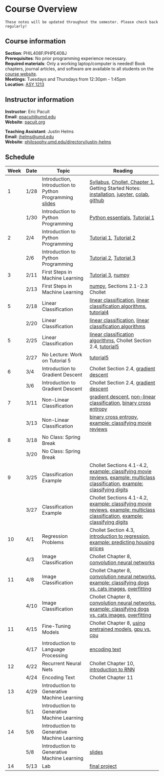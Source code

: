 # Course Overview

```{warning} 
These notes will be updated throughout the semester. Please check back regularly!

```

## Course information
**Section**: PHIL408F/PHPE408J</br>
**Prerequisites**: No prior programming experience necessary.</br>
**Required materials**: Only a working laptop/computer is needed! Book chapters, journal articles, and software are  available to all students on the [course website](https://umd.instructure.com/courses/1380870/modules).</br>
**Meetings**: Tuesdays and Thursdays from 12:30pm - 1:45pm</br>
**Location**: <a target="_blank" rel="noopener noreferrer" href="https://www.google.com/maps?q=Parren+J.+Mitchell+Art-Sociology+Bldg.,+College+Park,+MD&z=18">ASY 1213</a></br>


## Instructor information
**Instructor**: Eric Pacuit<br>
**Email**: epacuit@umd.edu<br>
**Website**: <a target="_blank" rel="noopener noreferrer" href="https://pacuit.org">pacuit.org</a></br>

**Teaching Assistant**: Justin Helms<br>
**Email**: jhelms@umd.edu<br>
**Website**: <a target="_blank" rel="noopener noreferrer" href="https://philosophy.umd.edu/directory/justin-helms">philosophy.umd.edu/directory/justin-helms</a></br>

## Schedule


| Week | Date  | Topic | Reading|
|------|-------|-----|-------------|
| 1    | 1/28  | Introduction, Introduction to Python Programming <br/> <a target="_blank" rel="noopener noreferrer" href="https://github.com/epacuit/introduction-machine-learning/blob/main/slides/lec1-introduction.pdf">slides</a>| [Syllabus](https://umd.instructure.com/courses/1380870/files/82211853?wrap=1), [Chollet, Chapter 1](https://umd.instructure.com/courses/1380870/files/82212031?module_item_id=13429542), Getting Started Notes: [installation](installation), [jupyter](jupyter), [colab](colab), [github](github) |
|      | 1/30  | Introduction to Python Programming | [Python essentials](python-essentials), [Tutorial 1](tutorial1)|
| 2    | 2/4   | Introduction to Python Programming |  [Tutorial 1](tutorial1), [Tutorial 2](tutorial2)  |
|      | 2/6   | Introduction to Python Programming | [Tutorial 2](tutorial2), [Tutorial 3](tutorial3)   |
|    3  | 2/11   | First Steps in Machine Learning |  [Tutorial 3](tutorial3), [numpy](numpy)   |
|      | 2/13   | First Steps in Machine Learning |  [numpy](numpy), Sections 2.1-2.3 Chollet   |
|  5    | 2/18   | Linear Classification |  [linear classification](linear-classification),  [linear classification algorithms](linear-classification-algorithms), [tutorial4](tutorial4)    |
|      | 2/20   | Linear Classification |  [linear classification](linear-classification), [linear classification algorithms](linear-classification-algorithms)     |
|   5   | 2/25   | Linear Classification |   [linear classification algorithms](linear-classification-algorithms), Chollet Section 2.4,  [tutorial5](tutorial5)     |
|      | 2/27   | No Lecture: Work on Tutorial 5 |  [tutorial5](tutorial5)   |
|   6   | 3/4   | Introduction to Gradient Descent |    Chollet Section 2.4,  [gradient descent](gradient-descent)     |
|      | 3/6   |  Introduction to Gradient Descent |  Chollet Section 2.4,  [gradient descent](gradient-descent)    |
|   7   | 3/11   | Non-Linear Classification |    [gradient descent](gradient-descent),  [non-linear classification](beyond-linear-classification), [binary cross entropy](binary-cross-entropy)     |
|      | 3/13  |  Non-Linear Classification |    [binary cross entropy](binary-cross-entropy), [example: classifying movie reviews](example-classifying-reviews)  |
|   8   | 3/18   | No Class: Spring Break |       |
|      | 3/20  |  No Class: Spring Break |    |
|   9   | 3/25   | Classification Example | Chollet Sections 4.1-4.2, [example: classifying movie reviews](example-classifying-reviews), [example: multiclass classification](multiclass-classification), [example: classifying digits](classifying-digits)     |
|      | 3/27  |  Classification Example | Chollet Sections 4.1-4.2, [example: classifying movie reviews](classifying-movie-reviews), [example: multiclass classification](multiclass-classification), [example: classifying digits](classifying-digits)  |
|   10   | 4/1   | Regression Problems | Chollet Section 4.3, [introduction to regression](regression), [example: predicting housing prices](predicting-housing-prices)     |
|      | 4/3  |  Image Classification | Chollet Chapter 8, [convolution neural networks](introduction-convnets)  |
|   11   | 4/8   | Image Classification | Chollet Chapter 8, [convolution neural networks](introduction-convnets), [example: classifying dogs vs. cats images](classifying_dogs_vs_cats), [overfitting](overfitting)  |
|      | 4/10  |  Image Classification | Chollet Chapter 8, [convolution neural networks](introduction-convnets), [example: classifying dogs vs. cats images](classifying_dogs_vs_cats), [overfitting](overfitting)   |
|   11   | 4/15   | Fine-Tuning Models | Chollet Chapter 8, [using pretrained models](using-pretrained-models), [gpu vs. cpu](gpu-vs-cpu)  |
|      | 4/17  |  Introduction to Language Processing | [encoding text](encoding-text) |
|   12   | 4/22   | Recurrent Neural Nets | Chollet Chapter 10, [introduction to RNN](rnn) |
|      | 4/24  | Encoding Text | Chollet Chapter 11 |
|   13   | 4/29  | Introduction to Generative Machine Learning  |    |
|      | 5/1  |  Introduction to Generative Machine Learning  |  |
|   14   | 5/6   |  Introduction to Generative Machine Learning |     |
|      | 5/8  | Introduction to Generative Machine Learning  | <a target="_blank" rel="noopener noreferrer" href="https://github.com/epacuit/introduction-machine-learning/blob/main/slides/intro-rlhf.pdf">slides</a> |
|   14   | 5/13   | Lab  |  [final project](final-project)   |
